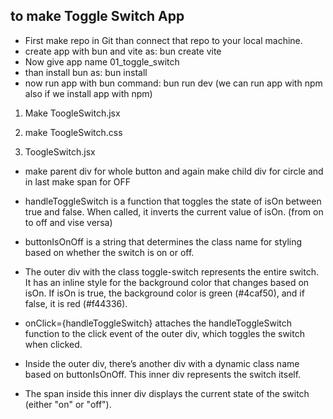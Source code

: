 ##  to make Toggle Switch App    ##
- First make repo in Git than connect that repo to your local machine.
- create app with bun and vite as: bun create vite
- Now give app name 01_toggle_switch
- than install bun as: bun install
- now run app with bun command: bun run dev  (we can run app with npm also if we install app with npm)


1. Make ToogleSwitch.jsx
2. make ToogleSwitch.css

1. ToogleSwitch.jsx
- make parent div for whole button and again make child div for circle and in last make span for OFF 

- handleToggleSwitch is a function that toggles the state of isOn between true and false. When called, 
    it inverts the current value of isOn.  (from on to off and vise versa)
- buttonIsOnOff is a string that determines the class name for styling based on whether the switch 
    is on or off.
- The outer div with the class toggle-switch represents the entire switch. It has an inline style for 
    the background color that changes based on isOn. If isOn is true, the background color is green 
    (#4caf50), and if false, it is red (#f44336).
- onClick={handleToggleSwitch} attaches the handleToggleSwitch function to the click event of the 
    outer div, which toggles the switch when clicked.
- Inside the outer div, there’s another div with a dynamic class name based on buttonIsOnOff. This 
    inner div represents the switch itself.
- The span inside this inner div displays the current state of the switch (either "on" or "off").